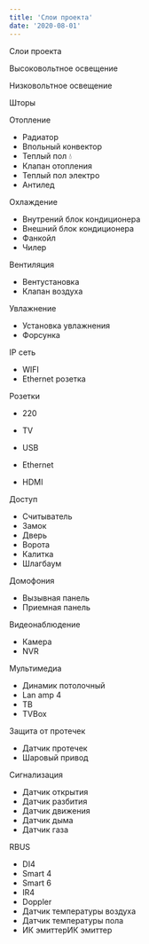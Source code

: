 ```yaml
---
title: 'Слои проекта'
date: '2020-08-01'
---
```


Слои проекта

Высоковольтное освещение

Низковольтное освещение

Шторы

Отопление

-   Радиатор
-   Впольный конвектор
-   Теплый пол 💧
-   Клапан отопления
-   Теплый пол электро
-   Антилед

Охлаждение

-   Внутрений блок кондиционера
-   Внешний блок кондиционера
-   Фанкойл
-   Чилер

Вентиляция

-   Вентустановка
-   Клапан воздуха

Увлажнение

-   Установка увлажнения
-   Форсунка

IP сеть

-   WIFI
-   Ethernet розетка

Розетки

-   220

-   TV
-   USB
-   Ethernet
-   HDMI

Доступ

-   Считыватель
-   Замок
-   Дверь
-   Ворота
-   Калитка
-   Шлагбаум

Домофония

-   Вызывная панель
-   Приемная панель

Видеонаблюдение

-   Камера
-   NVR

Мультимедиа

-   Динамик потолочный
-   Lan amp 4
-   ТВ
-   TVBox

Защита от протечек

-   Датчик протечек
-   Шаровый привод

Сигнализация

-   Датчик открытия
-   Датчик разбития
-   Датчик движения
-   Датчик дыма
-   Датчик газа

RBUS

-   DI4
-   Smart 4
-   Smart 6
-   IR4
-   Doppler
-   Датчик температуры воздуха
-   Датчик температуры пола
-   ИК эмиттерИК эмиттер
